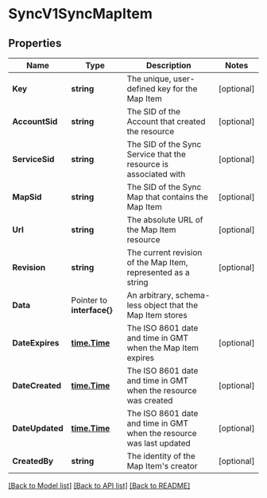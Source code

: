 # SyncV1SyncMapItem

## Properties

Name | Type | Description | Notes
------------ | ------------- | ------------- | -------------
**Key** | **string** | The unique, user-defined key for the Map Item |[optional] 
**AccountSid** | **string** | The SID of the Account that created the resource |[optional] 
**ServiceSid** | **string** | The SID of the Sync Service that the resource is associated with |[optional] 
**MapSid** | **string** | The SID of the Sync Map that contains the Map Item |[optional] 
**Url** | **string** | The absolute URL of the Map Item resource |[optional] 
**Revision** | **string** | The current revision of the Map Item, represented as a string |[optional] 
**Data** | Pointer to **interface{}** | An arbitrary, schema-less object that the Map Item stores |
**DateExpires** | [**time.Time**](time.Time.md) | The ISO 8601 date and time in GMT when the Map Item expires |[optional] 
**DateCreated** | [**time.Time**](time.Time.md) | The ISO 8601 date and time in GMT when the resource was created |[optional] 
**DateUpdated** | [**time.Time**](time.Time.md) | The ISO 8601 date and time in GMT when the resource was last updated |[optional] 
**CreatedBy** | **string** | The identity of the Map Item's creator |[optional] 

[[Back to Model list]](../README.md#documentation-for-models) [[Back to API list]](../README.md#documentation-for-api-endpoints) [[Back to README]](../README.md)


